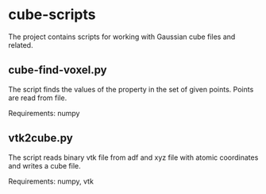 # cube-scripts

The project contains scripts for working with Gaussian cube files and related.

cube-find-voxel.py
--------------------
The script finds the values of the property in the set of given points. Points are read from file.

Requirements: numpy

vtk2cube.py
--------------------
The script reads binary vtk file from adf and xyz file with atomic coordinates and writes a cube file.

Requirements: numpy, vtk

